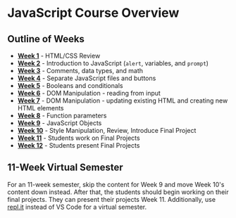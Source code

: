 # JavaScript Course Overview
## Outline of Weeks
- **[Week 1](Week01/)** - HTML/CSS Review
- **[Week 2](Week02/)** - Introduction to JavaScript (`alert`, variables, and `prompt`)
- **[Week 3](Week03/)** - Comments, data types, and math
- **[Week 4](Week04/)** - Separate JavaScript files and buttons
- **[Week 5](Week05/)** - Booleans and conditionals
- **[Week 6](Week06/)** - DOM Manipulation - reading from input
- **[Week 7](Week07/)** - DOM Manipulation - updating existing HTML and creating new HTML elements
- **[Week 8](Week08/)** - Function parameters
- **[Week 9](Week09/)** - JavaScript Objects
- **[Week 10](Week10/)** - Style Manipulation, Review, Introduce Final Project
- **[Week 11](Week11/)** - Students work on Final Projects
- **[Week 12](Week12/)** - Students present Final Projects

## 11-Week Virtual Semester
For an 11-week semester, skip the content for Week 9 and move Week 10's content down instead. After that, the students should begin working on their final projects. They can present their projects Week 11. Additionally, use [repl.it](https://repl.it) instead of VS Code for a virtual semester.